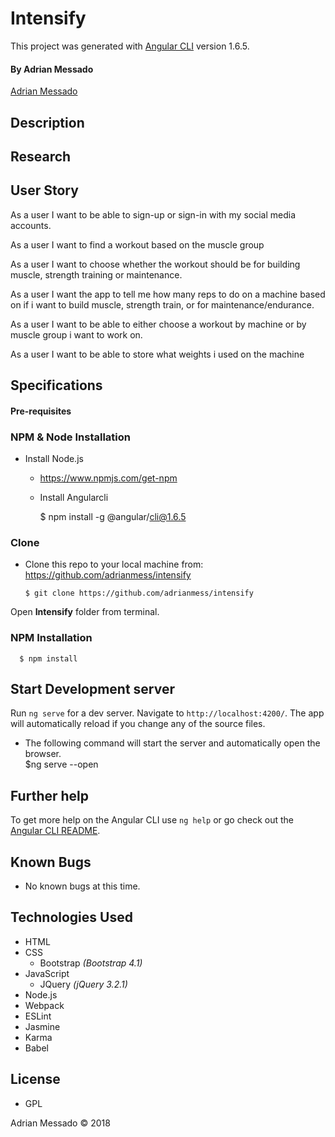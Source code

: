 # Intensify

This project was generated with [Angular CLI](https://github.com/angular/angular-cli) version 1.6.5.

#### By Adrian Messado
[Adrian Messado](https://github.com/adrianmess)

## Description


## Research

## User Story
As a user I want to be able to sign-up or sign-in with my social media accounts.

As a user I want to find a workout based on the muscle group

As a user I want to choose whether the workout should be for building muscle, strength training or maintenance.

As a user I want the app to tell me how many reps to do on a machine based on if i want to build muscle, strength train, or for maintenance/endurance.

As a user I want to be able to either choose a workout by machine or by muscle group i want to work on.

As a user I want to be able to store what weights i used on the machine

## Specifications

<!-- ## Setup/Installation Requirements
* To view project code, _clone repository from_
* To view project, _open in web browser_
  *  https://adrianmess.github.io/intensify -->


#### Pre-requisites

### NPM & Node Installation
* Install Node.js
  * https://www.npmjs.com/get-npm


  * Install Angularcli

      $ npm install -g @angular/cli@1.6.5


### Clone
  * Clone this repo to your local machine from: https://github.com/adrianmess/intensify

        $ git clone https://github.com/adrianmess/intensify

Open **Intensify** folder from terminal.


### NPM Installation
      $ npm install

## Start Development server

Run `ng serve` for a dev server. Navigate to `http://localhost:4200/`. The app will automatically reload if you change any of the source files.

* The following command will start the server and automatically open the browser.      
      $ng serve --open

## Further help

To get more help on the Angular CLI use `ng help` or go check out the [Angular CLI README](https://github.com/angular/angular-cli/blob/master/README.md).

## Known Bugs
  * No known bugs at this time.


## Technologies Used

* HTML
* CSS
  * Bootstrap _(Bootstrap 4.1)_
* JavaScript
  * JQuery _(jQuery 3.2.1)_
* Node.js
* Webpack
* ESLint
* Jasmine
* Karma
* Babel

## License

* GPL

Adrian Messado © 2018

<link rel="stylesheet"  href="https://cdnjs.cloudflare.com/ajax/libs/github-markdown-css/2.10.0/github-markdown.css"><style>


.flex-container {
  display: flex;
}

</style>
